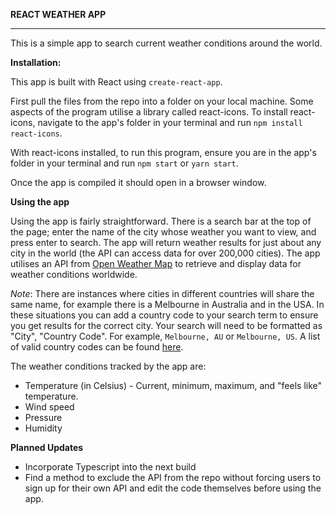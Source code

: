 **REACT WEATHER APP**

---

This is a simple app to search current weather conditions around the world.

**Installation:**

This app is built with React using `create-react-app`.

First pull the files from the repo into a folder on your local machine. Some aspects of the program utilise a library called react-icons. To install react-icons, navigate to the app's folder in your terminal and run `npm install react-icons`.

With react-icons installed, to run this program, ensure you are in the app's folder in your terminal and run `npm start` or `yarn start`.

Once the app is compiled it should open in a browser window.

**Using the app**

Using the app is fairly straightforward. There is a search bar at the top of the page; enter the name of the city whose weather you want to view, and press enter to search. The app will return weather results for just about any city in the world (the API can access data for over 200,000 cities). The app utilises an API from [Open Weather Map](https://openweathermap.org/) to retrieve and display data for weather conditions worldwide.

_Note_: There are instances where cities in different countries will share the same name, for example there is a Melbourne in Australia and in the USA. In these situations you can add a country code to your search term to ensure you get results for the correct city. Your search will need to be formatted as "City", "Country Code". For example, `Melbourne, AU` or `Melbourne, US`. A list of valid country codes can be found [here](https://www.iso.org/obp/ui/#search/code).

The weather conditions tracked by the app are:

- Temperature (in Celsius) - Current, minimum, maximum, and "feels like" temperature.
- Wind speed
- Pressure
- Humidity

**Planned Updates**

- Incorporate Typescript into the next build
- Find a method to exclude the API from the repo without forcing users to sign up for their own API and edit the code themselves before using the app.
